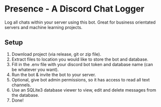 # Presence - A Discord Chat Logger
Log all chats within your server using this bot. Great for business orientated servers and machine 
learning projects.
<br>
## Setup
1. Download project (via release, git or zip file).
2. Extract files to location you would like to store the bot and database.
3. Fill in the .env file with your discord bot token and database name (can be whatever you want).
4. Run the bot & invite the bot to your server.
5. Optional, give bot admin permissions, so it has access to read all text channels.
6. Use an SQLite3 database viewer to view, edit and delete messages from the database.
7. Done!